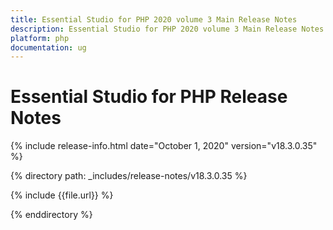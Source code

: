 ```yaml
---
title: Essential Studio for PHP 2020 volume 3 Main Release Notes  
description: Essential Studio for PHP 2020 volume 3 Main Release Notes  
platform: php
documentation: ug
---
```


# Essential Studio for PHP  Release Notes  

{% include release-info.html date="October 1, 2020"  version="v18.3.0.35" %} 


{% directory path: _includes/release-notes/v18.3.0.35 %}

{% include {{file.url}} %}

{% enddirectory %}